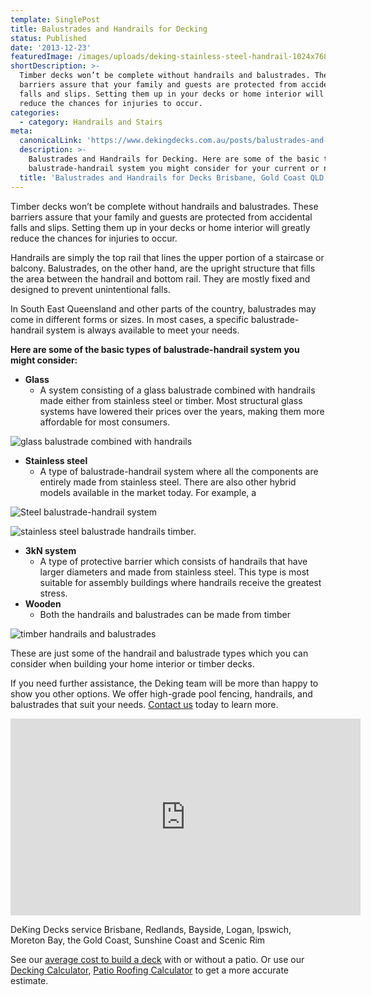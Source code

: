 ```yaml
---
template: SinglePost
title: Balustrades and Handrails for Decking
status: Published
date: '2013-12-23'
featuredImage: /images/uploads/deking-stainless-steel-handrail-1024x768.jpg
shortDescription: >-
  Timber decks won’t be complete without handrails and balustrades. These
  barriers assure that your family and guests are protected from accidental
  falls and slips. Setting them up in your decks or home interior will greatly
  reduce the chances for injuries to occur.
categories:
  - category: Handrails and Stairs
meta:
  canonicalLink: 'https://www.dekingdecks.com.au/posts/balustrades-and-handrails-for-decking/'
  description: >-
    Balustrades and Handrails for Decking. Here are some of the basic types of
    balustrade-handrail system you might consider for your current or new deck
  title: 'Balustrades and Handrails for Decks Brisbane, Gold Coast QLD '
---
```

Timber decks won’t be complete without handrails and balustrades. These barriers assure that your family and guests are protected from accidental falls and slips. Setting them up in your decks or home interior will greatly reduce the chances for injuries to occur.

Handrails are simply the top rail that lines the upper portion of a staircase or balcony. Balustrades, on the other hand, are the upright structure that fills the area between the handrail and bottom rail. They are mostly fixed and designed to prevent unintentional falls.

In South East Queensland and other parts of the country, balustrades may come in different forms or sizes. In most cases, a specific balustrade-handrail system is always available to meet your needs.

**Here are some of the basic types of balustrade-handrail system you might consider:**

* **Glass**
  * A system consisting of a glass balustrade combined with handrails made either from stainless steel or timber. Most structural glass systems have lowered their prices over the years, making them more affordable for most consumers.

![glass balustrade combined with handrails](/images/uploads/balustrade_handrail_stainlesssteelwire.jpg)

* **Stainless steel**
  * A type of balustrade-handrail system where all the components are entirely made from stainless steel. There are also other hybrid models available in the market today. For example, a 

![Steel balustrade-handrail system](/images/uploads/commercial-deck-at-southport-gold-coast-deking-decks.jpg)

![stainless steel balustrade handrails  timber.](/images/uploads/deking-stainless-steel-handrail-1024x768.jpg)

* **3kN system**
  * A type of protective barrier which consists of handrails that have larger diameters and made from stainless steel. This type is most suitable for assembly buildings where handrails receive the greatest stress.
* **Wooden**
  * Both the handrails and balustrades can be made from timber

![timber handrails and balustrades](/images/uploads/10.jpg)

These are just some of the handrail and balustrade types which you can consider when building your home interior or timber decks.

If you need further assistance, the Deking team will be more than happy to show you other options. We offer high-grade pool fencing, handrails, and balustrades that suit your needs. [Contact us](https://www.dekingdecks.com.au/contact/) today to learn more.

<iframe src="https://www.youtube.com/embed/8HptJMlOyRs?rel=0" width="560" height="315" frameborder="0" allowfullscreen="allowfullscreen"></iframe>

DeKing Decks service Brisbane, Redlands, Bayside, Logan, Ipswich, Moreton Bay, the Gold Coast, Sunshine Coast and Scenic Rim

See our [average cost to build a deck](https://www.dekingdecks.com.au/posts/patio-installation-cost-timber-patio-and-roofing/) with or without a patio. Or use our [Decking Calculator](https://www.dekingdecks.com.au/quote-calculator/), [Patio Roofing Calculator](https://www.dekingdecks.com.au/quote-calculator/) to get a more accurate estimate.
